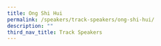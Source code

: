 ```yaml
---
title: Ong Shi Hui
permalink: /speakers/track-speakers/ong-shi-hui/
description: ""
third_nav_title: Track Speakers
---
```

